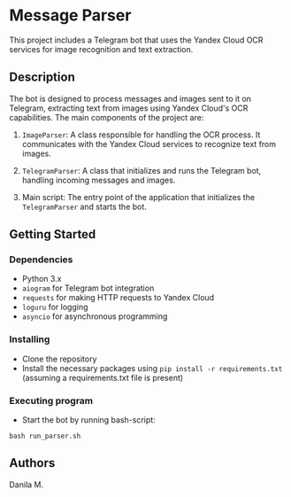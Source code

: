 # Message Parser
This project includes a Telegram bot that uses the Yandex Cloud OCR services for image recognition and text extraction.

## Description

The bot is designed to process messages and images sent to it on Telegram, extracting text from images using Yandex Cloud's OCR capabilities. The main components of the project are:

1. `ImageParser`: A class responsible for handling the OCR process. It communicates with the Yandex Cloud services to recognize text from images.

2. `TelegramParser`: A class that initializes and runs the Telegram bot, handling incoming messages and images.

3. Main script: The entry point of the application that initializes the `TelegramParser` and starts the bot.

## Getting Started

### Dependencies

- Python 3.x
- `aiogram` for Telegram bot integration
- `requests` for making HTTP requests to Yandex Cloud
- `loguru` for logging
- `asyncio` for asynchronous programming

### Installing

- Clone the repository
- Install the necessary packages using `pip install -r requirements.txt` (assuming a requirements.txt file is present)

### Executing program

- Start the bot by running bash-script:
```
bash run_parser.sh
```
  
## Authors

Danila M.
